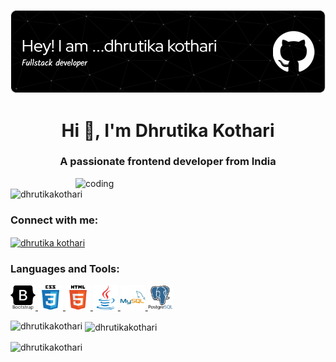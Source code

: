 ![logo](https://github.com/dhrutikakothari/dhrutikakothari/blob/main/github-header-image.png)
<h1 align="center">Hi 👋, I'm Dhrutika Kothari</h1>
<h3 align="center">A passionate frontend developer from India</h3>
<img align="right" alt="coding" width="400" src="https://www.google.com/url?sa=i&url=https%3A%2F%2Fgithub.com%2Fswayamshreenanda20%2Fswayamshreenanda20&psig=AOvVaw0yfmw81Mav_kzQl-Igx11l&ust=1710101679406000&source=images&cd=vfe&opi=89978449&ved=0CBIQjRxqFwoTCJDClKz_54QDFQAAAAAdAAAAABAE">

<p align="left"> <img src="https://komarev.com/ghpvc/?username=dhrutikakothari&label=Profile%20views&color=0e75b6&style=flat" alt="dhrutikakothari" /> </p>

<h3 align="left">Connect with me:</h3>
<p align="left">
<a href="https://linkedin.com/in/dhrutika kothari" target="blank"><img align="center" src="https://raw.githubusercontent.com/rahuldkjain/github-profile-readme-generator/master/src/images/icons/Social/linked-in-alt.svg" alt="dhrutika kothari" height="30" width="40" /></a>
</p>

<h3 align="left">Languages and Tools:</h3>
<p align="left"> <a href="https://getbootstrap.com" target="_blank" rel="noreferrer"> <img src="https://raw.githubusercontent.com/devicons/devicon/master/icons/bootstrap/bootstrap-plain-wordmark.svg" alt="bootstrap" width="40" height="40"/> </a> <a href="https://www.w3schools.com/css/" target="_blank" rel="noreferrer"> <img src="https://raw.githubusercontent.com/devicons/devicon/master/icons/css3/css3-original-wordmark.svg" alt="css3" width="40" height="40"/> </a> <a href="https://www.w3.org/html/" target="_blank" rel="noreferrer"> <img src="https://raw.githubusercontent.com/devicons/devicon/master/icons/html5/html5-original-wordmark.svg" alt="html5" width="40" height="40"/> </a> <a href="https://www.java.com" target="_blank" rel="noreferrer"> <img src="https://raw.githubusercontent.com/devicons/devicon/master/icons/java/java-original.svg" alt="java" width="40" height="40"/> </a> <a href="https://www.mysql.com/" target="_blank" rel="noreferrer"> <img src="https://raw.githubusercontent.com/devicons/devicon/master/icons/mysql/mysql-original-wordmark.svg" alt="mysql" width="40" height="40"/> </a> <a href="https://www.postgresql.org" target="_blank" rel="noreferrer"> <img src="https://raw.githubusercontent.com/devicons/devicon/master/icons/postgresql/postgresql-original-wordmark.svg" alt="postgresql" width="40" height="40"/> </a> </p>

<p><img align="left" src="https://github-readme-stats.vercel.app/api/top-langs?username=dhrutikakothari&show_icons=true&locale=en&layout=compact" alt="dhrutikakothari" /></p>

<p>&nbsp;<img align="center" src="https://github-readme-stats.vercel.app/api?username=dhrutikakothari&show_icons=true&locale=en" alt="dhrutikakothari" /></p>

<p><img align="center" src="https://github-readme-streak-stats.herokuapp.com/?user=dhrutikakothari&" alt="dhrutikakothari" /></p>
